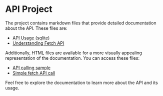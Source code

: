 # API Project

The project contains markdown files that provide detailed documentation about the API. These files are:

- [API Usage (sqlite)](/Documents/API%20Usage.md)
- [Understanding Fetch API](/Documents/Understanding%20Fetch%20API.md)

Additionally, HTML files are available for a more visually appealing representation of the documentation. You can access these files:

- [API calling sample](/Documents/index.html)
- [Simple fetch API call](/Documents/sample.html)

Feel free to explore the documentation to learn more about the API and its usage.

